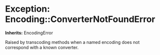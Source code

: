 # Exception: Encoding::ConverterNotFoundError
**Inherits:** EncodingError
    

Raised by transcoding methods when a named encoding does not correspond with a
known converter.



